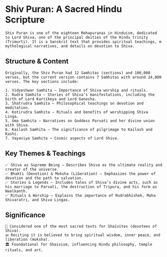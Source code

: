 # Shiv Puran: A Sacred Hindu Scripture
    Shiv Puran is one of the eighteen Mahapuranas in Hinduism, dedicated to Lord Shiva, one of the principal deities of the Hindu trinity (Trimurti). It is a Sanskrit text that provides spiritual teachings, m mythological narratives, and details on devotion to Shiva.

## Structure & Content
    Originally, the Shiv Puran had 12 Samhitas (sections) and 100,000 verses, but the current version contains 7 Samhitas with around 24,000 verses. The key sections include:

    1. Vidyeshwar Samhita – Importance of Shiva worship and rituals.
    2. Rudra Samhita – Stories of Shiva’s manifestations, including the birth of Lord Kartikeya and Lord Ganesha.
    3. Shatrudra Samhita – Philosophical teachings on devotion and meditation.
    4. Kotirudra Samhita – Rituals and benefits of worshipping Shiva Linga.
    5. Uma Samhita – Narratives on Goddess Parvati and her divine union with Shiva.
    6. Kailash Samhita – The significance of pilgrimage to Kailash and Kashi.
    7. Vayaviya Samhita – Cosmic aspects of Lord Shiva.


## Key Themes & Teachings
    ✅ Shiva as Supreme Being – Describes Shiva as the ultimate reality and creator of the universe.
    ✅ Bhakti (Devotion) & Moksha (Liberation) – Emphasizes the power of devotion and the path to salvation.
    ✅ Stories & Legends – Includes tales of Shiva’s divine acts, such as his marriage to Parvati, the destruction of Tripura, and his form as Neelkanth.
    ✅ Rituals & Worship – Explains the importance of Rudrabhishek, Maha Shivaratri, and Shiva Lingas.

## Significance
    📖 Considered one of the most sacred texts for Shaivites (devotees of Shiva).
    🕉️ Reciting it is believed to bring spiritual wisdom, inner peace, and liberation (moksha).
    🏛️ Foundational for Shaivism, influencing Hindu philosophy, temple rituals, and art.
